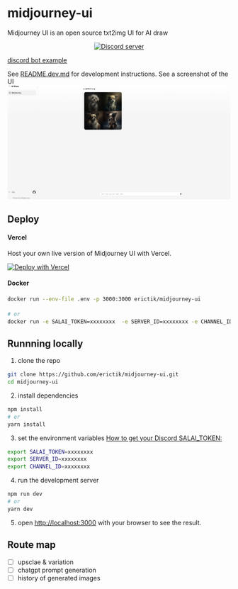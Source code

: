 # midjourney-ui

Midjourney UI is an open source txt2img UI for AI draw
<div align="center">
	<p>
		<a href="https://discord.gg/dP95gZ8z"><img src="https://img.shields.io/discord/1082500871478329374?color=5865F2&logo=discord&logoColor=white" alt="Discord server" /></a>
	</p>
</div>

[discord bot example](https://github.com/erictik/midjourney-discord-wrapper/)

See [README.dev.md](README.dev.md) for development instructions.
See a screenshot of the UI 
![screenshot](images/Screenshot.png)

## Deploy 
#### Vercel
Host your own live version of Midjourney UI with Vercel.

[![Deploy with Vercel](https://vercel.com/button)](https://vercel.com/new/clone?repository-url=https%3A%2F%2Fgithub.com%2Ferictik%2Fmidjourney-ui)

#### Docker

```bash
docker run --env-file .env -p 3000:3000 erictik/midjourney-ui

# or
docker run -e SALAI_TOKEN=xxxxxxxx  -e SERVER_ID=xxxxxxxx -e CHANNEL_ID=xxxxxxxx -p 3000:3000 erictik/midjourney-ui
```

## Runnning locally
1. clone the repo
```bash
git clone https://github.com/erictik/midjourney-ui.git
cd midjourney-ui
```
2. install dependencies
```bash
npm install
# or
yarn install
```
3. set the environment variables [How to get your Discord SALAI_TOKEN:](https://www.androidauthority.com/get-discord-token-3149920/)
```bash
export SALAI_TOKEN=xxxxxxxx
export SERVER_ID=xxxxxxxx
export CHANNEL_ID=xxxxxxxx
```
4. run the development server
```bash
npm run dev
# or
yarn dev
```
5. open [http://localhost:3000](http://localhost:3000) with your browser to see the result.

## Route map
- [ ] upsclae & variation
- [ ] chatgpt prompt generation
- [ ] history of generated images

